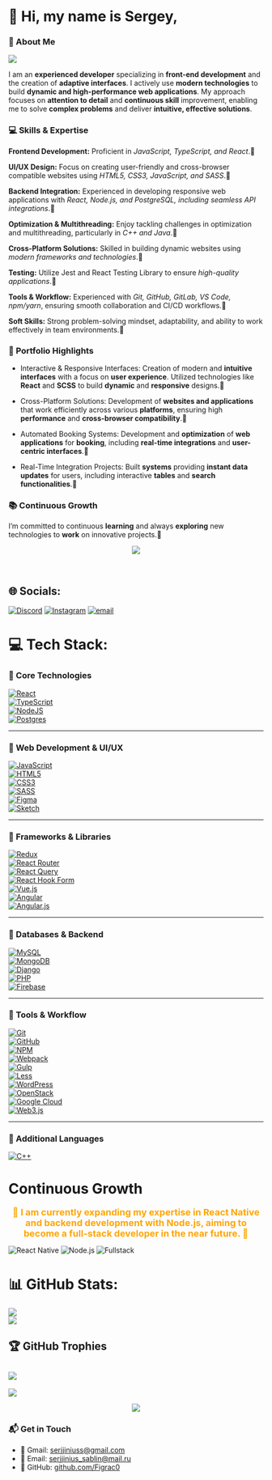 # 👋 Hi, my name is Sergey,<br>
### 🚀 About Me
<a href="https://figrac0.github.io/" target="_blank">
  <img src="https://img.shields.io/badge/🌐%20Portfolio-blue?style=for-the-badge" />
</a>

I am an **experienced developer** specializing in **front-end development** and the creation of **adaptive interfaces**. I actively use **modern technologies** to build **dynamic and high-performance web applications**. My approach focuses on **attention to detail** and **continuous skill** improvement, enabling me to solve **complex problems** and deliver **intuitive, effective solutions**.



### 💻 Skills & Expertise
**Frontend Development:** Proficient in _JavaScript, TypeScript, and React_.📍

**UI/UX Design:** Focus on creating user-friendly and cross-browser compatible websites using _HTML5, CSS3, JavaScript, and SASS_.📍

**Backend Integration:** Experienced in developing responsive web applications with _React, Node.js, and PostgreSQL, including seamless API integrations_.📍

**Optimization & Multithreading:** Enjoy tackling challenges in optimization and multithreading, particularly in _C++ and Java_.📍

**Cross-Platform Solutions:** Skilled in building dynamic websites using _modern frameworks and technologies_.📍

**Testing:** Utilize Jest and React Testing Library to ensure _high-quality applications_.📍

**Tools & Workflow:** Experienced with _Git, GitHub, GitLab, VS Code, npm/yarn_, ensuring smooth collaboration and CI/CD workflows.📍

**Soft Skills:** Strong problem-solving mindset, adaptability, and ability to work effectively in team environments.📍

### 🌟 Portfolio Highlights

+ Interactive & Responsive Interfaces: Creation of modern and **intuitive interfaces** with a focus on **user experience**. Utilized technologies like **React** and **SCSS** to build **dynamic** and **responsive** designs.🧚

+ Cross-Platform Solutions: Development of **websites and applications** that work efficiently across various **platforms**, ensuring high **performance** and **cross-browser compatibility**.🤖

+ Automated Booking Systems: Development and **optimization** of **web applications** for **booking**, including **real-time integrations** and **user-centric interfaces**.🧙

+ Real-Time Integration Projects: Built **systems** providing **instant data updates** for users, including interactive **tables** and **search functionalities**.🐉

### 📚 Continuous Growth
I’m committed to continuous **learning** and always **exploring** new technologies to **work** on innovative projects.🧮

<p align="center">
  <img src="https://media3.giphy.com/media/v1.Y2lkPTc5MGI3NjExdDU5NGE3Y2RqbWp6ZG9kczR0ZnN3ZjdnZXJ1NWpoMG1xanl4NnMwbSZlcD12MV9pbnRlcm5hbF9naWZfYnlfaWQmY3Q9Zw/tJDz8mPYyUJZ1Pg9fA/giphy.gif" />
</p><br>


## 🌐 Socials:
[![Discord](https://img.shields.io/badge/Discord-%237289DA.svg?logo=discord&logoColor=white)](https://discord.gg/.sabilin) [![Instagram](https://img.shields.io/badge/Instagram-%23E4405F.svg?logo=Instagram&logoColor=white)](https://instagram.com/@fajllovt42) [![email](https://img.shields.io/badge/Email-D14836?logo=gmail&logoColor=white)](mailto:serjjinius@gmail.com) 

# 💻 Tech Stack:

### 🔹 Core Technologies  
[![React](https://img.shields.io/badge/react-%2320232a.svg?style=for-the-badge&logo=react&logoColor=%2361DAFB)]()  
[![TypeScript](https://img.shields.io/badge/typescript-%23007ACC.svg?style=for-the-badge&logo=typescript&logoColor=white)]()  
[![NodeJS](https://img.shields.io/badge/node.js-6DA55F?style=for-the-badge&logo=node.js&logoColor=white)]()  
[![Postgres](https://img.shields.io/badge/postgres-%23316192.svg?style=for-the-badge&logo=postgresql&logoColor=white)]()  

---

### 🔹 Web Development & UI/UX  
[![JavaScript](https://img.shields.io/badge/javascript-%23323330.svg?style=for-the-badge&logo=javascript&logoColor=%23F7DF1E)]()  
[![HTML5](https://img.shields.io/badge/html5-%23E34F26.svg?style=for-the-badge&logo=html5&logoColor=white)]()  
[![CSS3](https://img.shields.io/badge/css3-%231572B6.svg?style=for-the-badge&logo=css3&logoColor=white)]()  
[![SASS](https://img.shields.io/badge/SASS-hotpink.svg?style=for-the-badge&logo=SASS&logoColor=white)]()  
[![Figma](https://img.shields.io/badge/figma-%23F24E1E.svg?style=for-the-badge&logo=figma&logoColor=white)]()  
[![Sketch](https://img.shields.io/badge/Sketch-FFB387?style=for-the-badge&logo=sketch&logoColor=black)]()  

---

### 🔹 Frameworks & Libraries  
[![Redux](https://img.shields.io/badge/redux-%23593d88.svg?style=for-the-badge&logo=redux&logoColor=white)]()  
[![React Router](https://img.shields.io/badge/React_Router-CA4245?style=for-the-badge&logo=react-router&logoColor=white)]()  
[![React Query](https://img.shields.io/badge/-React%20Query-FF4154?style=for-the-badge&logo=react%20query&logoColor=white)]()  
[![React Hook Form](https://img.shields.io/badge/React%20Hook%20Form-%23EC5990.svg?style=for-the-badge&logo=reacthookform&logoColor=white)]()  
[![Vue.js](https://img.shields.io/badge/vue.js-%2335495e.svg?style=for-the-badge&logo=vuedotjs&logoColor=%234FC08D)]()  
[![Angular](https://img.shields.io/badge/angular-%23DD0031.svg?style=for-the-badge&logo=angular&logoColor=white)]()  
[![Angular.js](https://img.shields.io/badge/angular.js-%23E23237.svg?style=for-the-badge&logo=angularjs&logoColor=white)]()  

---

### 🔹 Databases & Backend  
[![MySQL](https://img.shields.io/badge/mysql-4479A1.svg?style=for-the-badge&logo=mysql&logoColor=white)]()  
[![MongoDB](https://img.shields.io/badge/MongoDB-%234ea94b.svg?style=for-the-badge&logo=mongodb&logoColor=white)]()  
[![Django](https://img.shields.io/badge/django-%23092E20.svg?style=for-the-badge&logo=django&logoColor=white)]()  
[![PHP](https://img.shields.io/badge/php-%23777BB4.svg?style=for-the-badge&logo=php&logoColor=white)]()  
[![Firebase](https://img.shields.io/badge/firebase-%23039BE5.svg?style=for-the-badge&logo=firebase)]()  

---

### 🔹 Tools & Workflow  
[![Git](https://img.shields.io/badge/git-%23F05033.svg?style=for-the-badge&logo=git&logoColor=white)]()  
[![GitHub](https://img.shields.io/badge/github-%23121011.svg?style=for-the-badge&logo=github&logoColor=white)]()  
[![NPM](https://img.shields.io/badge/NPM-%23CB3837.svg?style=for-the-badge&logo=npm&logoColor=white)]()  
[![Webpack](https://img.shields.io/badge/webpack-%238DD6F9.svg?style=for-the-badge&logo=webpack&logoColor=black)]()  
[![Gulp](https://img.shields.io/badge/GULP-%23CF4647.svg?style=for-the-badge&logo=gulp&logoColor=white)]()  
[![Less](https://img.shields.io/badge/less-2B4C80?style=for-the-badge&logo=less&logoColor=white)]()  
[![WordPress](https://img.shields.io/badge/WordPress-%23117AC9.svg?style=for-the-badge&logo=WordPress&logoColor=white)]()  
[![OpenStack](https://img.shields.io/badge/Openstack-%23f01742.svg?style=for-the-badge&logo=openstack&logoColor=white)]()  
[![Google Cloud](https://img.shields.io/badge/GoogleCloud-%234285F4.svg?style=for-the-badge&logo=google-cloud&logoColor=white)]()  
[![Web3.js](https://img.shields.io/badge/web3.js-F16822?style=for-the-badge&logo=web3.js&logoColor=white)]()  

---

### 🔹 Additional Languages  
[![C++](https://img.shields.io/badge/c++-%2300599C.svg?style=for-the-badge&logo=c%2B%2B&logoColor=white)]()  


# Continuous Growth

<p align="center">
  <b><span style="color:orange; font-size:18px;">
    🚀 I am currently expanding my expertise in React Native and backend development with Node.js,  
    aiming to become a full-stack developer in the near future. 🌟
  </span></b>
</p>

![React Native](https://img.shields.io/badge/React%20Native-Expertise-blue?style=for-the-badge&logo=react)
![Node.js](https://img.shields.io/badge/Node.js-Backend-green?style=for-the-badge&logo=node.js)
![Fullstack](https://img.shields.io/badge/Future-Fullstack-orange?style=for-the-badge)

# 📊 GitHub Stats:
![](https://github-readme-streak-stats.herokuapp.com/?user=Figrac0&theme=aura&hide_border=false)<br/>
![](https://github-readme-stats.vercel.app/api/top-langs/?username=Figrac0&theme=aura&hide_border=false&include_all_commits=false&count_private=false&layout=compact)

## 🏆 GitHub Trophies
![](https://github-profile-trophy.vercel.app/?username=Figrac0&theme=gruvbox&no-frame=false&no-bg=false&margin-w=4)
---
[![](https://visitcount.itsvg.in/api?id=Figrac0&icon=3&color=10)](https://visitcount.itsvg.in)

<!-- Proudly created with GPRM ( https://gprm.itsvg.in ) -->
<p align="center">
  <img src="https://media4.giphy.com/media/v1.Y2lkPTc5MGI3NjExOWxqM3JocnBxMHl5Y3V5ZWFxZ2JldWdvZ2s0aGViZ3ZtbWExdnhmMyZlcD12MV9pbnRlcm5hbF9naWZfYnlfaWQmY3Q9Zw/WE59KFXbaf6tsAn2zW/giphy.gif" />
</p>

### 📬 Get in Touch
- 📧 Gmail: serjjiniuss@gmail.com
- 💼 Email: serjjinius_sablin@mail.ru
- 🐙 GitHub: [github.com/Figrac0](https://github.com/Figrac0) 
